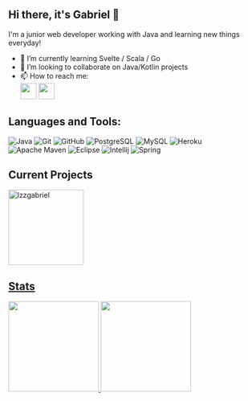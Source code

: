 ## Hi there, it's Gabriel 👋
I'm a junior web developer working with Java and learning new things everyday!

- 🌱 I’m currently learning Svelte / Scala / Go
- 👯 I’m looking to collaborate on Java/Kotlin projects
- 📫 How to reach me:<br>
  [<img height="32" width="32" src="https://cdn.simpleicons.org/linkedin" />](https://www.linkedin.com/in/gabriel-lezo-0078051b5/) [<img height="32" width="32" src="https://cdn.simpleicons.org/instagram" />](https://instagram.com/gabrielh.developer?igshid=MzNlNGNkZWQ4Mg==)
## Languages and Tools:
![Java](https://img.shields.io/badge/Java-ED8B00?&logo=openjdk&logoColor=ED8B00&labelColor=white)
![Git](https://img.shields.io/badge/Git-E44C30?&logo=git&logoColor=E44C30&labelColor=white)
![GitHub](https://img.shields.io/badge/-GitHub-181717?&logo=github)
![PostgreSQL](https://img.shields.io/badge/PostgreSQL-316192?&logo=postgresql&logoColor=white)
![MySQL](https://img.shields.io/badge/-MySQL-005C84?&logo=mysql&logoColor=white)
![Heroku](https://img.shields.io/badge/-Heroku-430098?&logo=heroku)
![Apache Maven](https://img.shields.io/badge/Apache%20Maven-C71A36?&logo=Apache%20Maven&logoColor=C71A36&labelColor=white)
![Eclipse](https://img.shields.io/badge/Eclipse-2C2255?&logo=eclipse&logoColor=2C2255&labelColor=white)
![Intellij](https://img.shields.io/badge/Intellij_IDEA-000000?&logo=intellijidea&logoColor=black&labelColor=white)
![Spring](https://img.shields.io/badge/Spring-6DB33F?&logo=spring&logoColor=6DB33F&labelColor=white)


## Current Projects
<a href="https://github.com/lzzgabriel/stu">
<img loading="lazy" height="150em" src="https://github-readme-stats.vercel.app/api/pin/?username=lzzgabriel&repo=stu&show_owner=true&theme=dracula" alt="lzzgabriel" />

## Stats
<div>
<a href="https://github.com/lzzgabriel">
<img loading="lazy" height="180em" src="https://github-readme-stats.vercel.app/api/top-langs/?username=lzzgabriel&layout=compact&langs_count=7&theme=dracula"/>
<img loading="lazy" height="180em" src="https://github-readme-streak-stats.herokuapp.com/?user=lzzgabriel&theme=dracula&hide_border=false"/>
</div>
